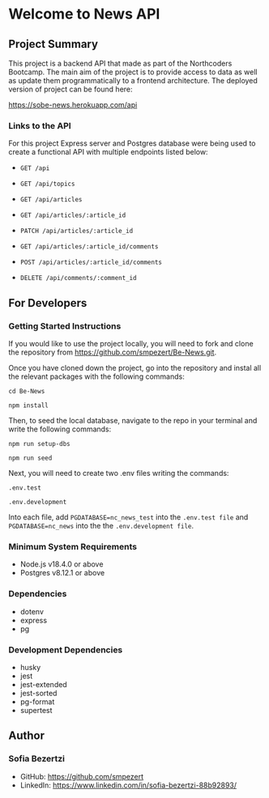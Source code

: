 # Welcome to News API

## Project Summary

This project is a backend API that made as part of the Northcoders Bootcamp. The main aim of the project is to provide access to data as well as update them programmatically to a frontend architecture. The deployed version of project can be found here:

https://sobe-news.herokuapp.com/api

### Links to the API

For this project Express server and Postgres database were being used to create a functional API with multiple endpoints listed below:

- `GET /api`

- `GET /api/topics`

- `GET /api/articles`

- `GET /api/articles/:article_id`

- `PATCH /api/articles/:article_id`

- `GET /api/articles/:article_id/comments`

- `POST /api/articles/:article_id/comments`

- `DELETE /api/comments/:comment_id`

## For Developers

### Getting Started Instructions

If you would like to use the project locally, you will need to fork and clone the repository from https://github.com/smpezert/Be-News.git.

Once you have cloned down the project, go into the repository and instal all the relevant packages with the following commands:

`cd Be-News`

`npm install`

Then, to seed the local database, navigate to the repo in your terminal and write the following commands:

`npm run setup-dbs`

`npm run seed`

Next, you will need to create two .env files writing the commands:

`.env.test`

`.env.development`

Into each file, add `PGDATABASE=nc_news_test` into the `.env.test file` and `PGDATABASE=nc_news` into the the `.env.development file`.

### Minimum System Requirements

- Node.js v18.4.0 or above
- Postgres v8.12.1 or above

### Dependencies

- dotenv
- express
- pg

### Development Dependencies

- husky
- jest
- jest-extended
- jest-sorted
- pg-format
- supertest

## Author

### Sofia Bezertzi

- GitHub: https://github.com/smpezert
- LinkedIn: https://www.linkedin.com/in/sofia-bezertzi-88b92893/
